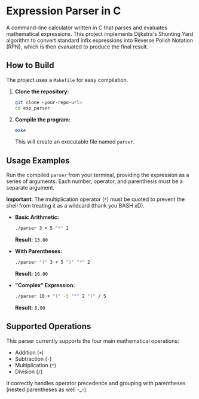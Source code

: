 # Expression Parser in C

A command-line calculator written in C that parses and evaluates mathematical expressions. This project implements Dijkstra's Shunting Yard algorithm to convert standard infix expressions into Reverse Polish Notation (RPN), which is then evaluated to produce the final result.

## How to Build

The project uses a `Makefile` for easy compilation. 

1.  **Clone the repository:**
    ```bash
    git clone <your-repo-url>
    cd exp_parser
    ```

2.  **Compile the program:**
    ```bash
    make
    ```
    This will create an executable file named `parser`.

## Usage Examples

Run the compiled `parser` from your terminal, providing the expression as a series of arguments. Each number, operator, and parenthesis must be a separate argument.

**Important**: The multiplication operator (`*`) must be quoted to prevent the shell from treating it as a wildcard (thank you BASH xD).

* **Basic Arithmetic:**
    ```bash
    ./parser 3 + 5 "*" 2
    ```
    **Result:** `13.00`

* **With Parentheses:**
    ```bash
    ./parser "(" 3 + 5 ")" "*" 2
    ```
    **Result:** `16.00`

* **"Complex" Expression:**
    ```bash
    ./parser 10 + "(" -5 "*" 2 ")" / 5
    ```
    **Result:** `8.00`

## Supported Operations

This parser currently supports the four main mathematical operations:
* Addition (`+`)
* Subtraction (`-`)
* Multiplication (`*`)
* Division (`/`)

It correctly handles operator precedence and grouping with parentheses (nested parentheses as well -_-). 
